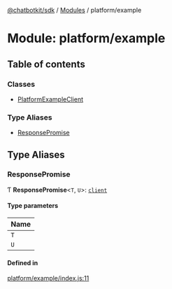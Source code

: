 [@chatbotkit/sdk](../README.md) / [Modules](../modules.md) / platform/example

# Module: platform/example

## Table of contents

### Classes

- [PlatformExampleClient](../classes/platform_example.PlatformExampleClient.md)

### Type Aliases

- [ResponsePromise](platform_example.md#responsepromise)

## Type Aliases

### ResponsePromise

Ƭ **ResponsePromise**\<`T`, `U`\>: [`client`](client.md)

#### Type parameters

| Name |
| :------ |
| `T` |
| `U` |

#### Defined in

[platform/example/index.js:11](https://github.com/chatbotkit/node-sdk/blob/main/packages/sdk/src/platform/example/index.js#L11)
